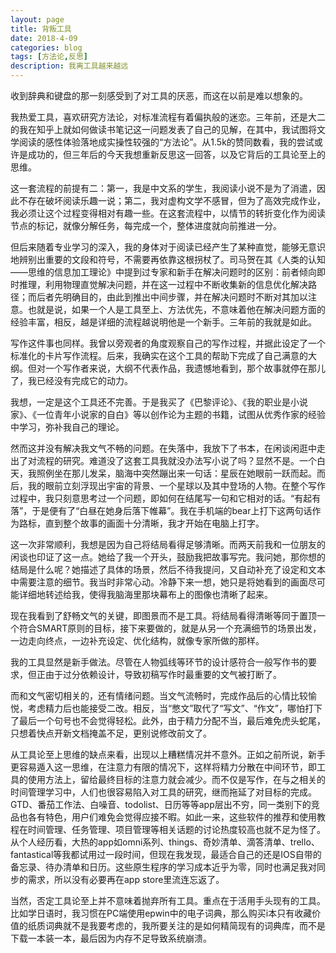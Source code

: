 ```yaml
---
layout: page
title: 背叛工具
date: 2018-4-09
categories: blog
tags: [方法论,反思]
description: 我离工具越来越远
---
```


收到辞典和键盘的那一刻感受到了对工具的厌恶，而这在以前是难以想象的。

我热爱工具，喜欢研究方法论，对标准流程有着偏执般的迷恋。三年前，还是大二的我在知乎上就如何做读书笔记这一问题发表了自己的见解，在其中，我试图将文学阅读的感性体验落地成实操性较强的“方法论”。从1.5k的赞同数看，我的尝试或许是成功的，但三年后的今天我想重新反思这一回答，以及它背后的工具论至上的思维。

这一套流程的前提有二：第一，我是中文系的学生，我阅读小说不是为了消遣，因此不存在破坏阅读乐趣一说；第二，我对虚构文学不感冒，但为了高效完成作业，我必须让这个过程变得相对有趣一些。在这套流程中，以情节的转折变化作为阅读节点的标记，就像分解任务，每完成一个，整体进度就向前推进一分。

但后来随着专业学习的深入，我的身体对于阅读已经产生了某种直觉，能够无意识地辨别出重要的文段和符号，不需要再依靠这根拐杖了。司马贺在其《人类的认知——思维的信息加工理论》中提到过专家和新手在解决问题时的区别：前者倾向即时推理，利用物理直觉解决问题，并在这一过程中不断收集新的信息优化解决路径；而后者先明确目的，由此到推出中间步骤，并在解决问题时不断对其加以注意。也就是说，如果一个人是工具至上、方法优先，不意味着他在解决问题方面的经验丰富，相反，越是详细的流程越说明他是一个新手。三年前的我就是如此。

写作这件事也同样。我曾以旁观者的角度观察自己的写作过程，并据此设定了一个标准化的卡片写作流程。后来，我确实在这个工具的帮助下完成了自己满意的大纲。但对一个写作者来说，大纲不代表作品，我遗憾地看到，那个故事就停在那儿了，我已经没有完成它的动力。

我想，一定是这个工具还不完善。于是我买了《巴黎评论》、《我的职业是小说家》、《一位青年小说家的自白》等以创作论为主题的书籍，试图从优秀作家的经验中学习，弥补我自己的理论。

然而这并没有解决我文气不畅的问题。在失落中，我放下了书本，在闲谈闲逛中走出了对流程的研究。难道没了这套工具我就没办法写小说了吗？显然不是。一个白天，我照例坐在那儿发呆，脑海中突然蹦出来一句话：星辰在她眼前一跃而起。而后，我的眼前立刻浮现出宇宙的背景、一个星球以及其中登场的人物。在整个写作过程中，我只刻意思考过一个问题，即如何在结尾写一句和它相对的话。“有起有落”，于是便有了“白昼在她身后落下帷幕”。我在手机端的bear上打下这两句话作为路标，直到整个故事的画面十分清晰，我才开始在电脑上打字。

这一次非常顺利，我想是因为自己将结局看得足够清晰。而两天前我和一位朋友的闲谈也印证了这一点。她给了我一个开头，鼓励我把故事写完。我问她，那你想的结局是什么呢？她描述了具体的场景，然后不待我提问，又自动补充了设定和文本中需要注意的细节。我当时非常心动。冷静下来一想，她只是将她看到的画面尽可能详细地转述给我，使得我脑海里那块幕布上的图像也清晰了起来。

现在我看到了舒畅文气的关键，即图景而不是工具。将结局看得清晰等同于置顶一个符合SMART原则的目标，接下来要做的，就是从另一个充满细节的场景出发，一边走向终点，一边补充设定、优化结构，就像专家所做的那样。

我的工具显然是新手做法。尽管在人物弧线等环节的设计感符合一般写作书的要求，但正由于过分依赖设计，导致初稿写作时最重要的文气被打断了。

而和文气密切相关的，还有情绪问题。当文气流畅时，完成作品后的心情比较愉悦，考虑精力后也能接受二改。相反，当“憋文”取代了“写文”、“作文”，哪怕打下了最后一个句号也不会觉得轻松。此外，由于精力分配不当，最后难免虎头蛇尾，只想着快点开新文档掩盖不足，更别说修改前文了。

从工具论至上思维的缺点来看，出现以上糟糕情况并不意外。正如之前所说，新手更容易遁入这一思维，在注意力有限的情况下，这样将精力分散在中间环节，即工具的使用方法上，留给最终目标的注意力就会减少。而不仅是写作，在与之相关的时间管理学习中，人们也很容易陷入对工具的研究，继而拖延了对目标的完成。GTD、番茄工作法、白噪音、todolist、日历等等app层出不穷，同一类别下的竞品也各有特色，用户们难免会觉得应接不暇。如此一来，这些软件的推荐和使用教程在时间管理、任务管理、项目管理等相关话题的讨论热度较高也就不足为怪了。从个人经历看，大热的app如omni系列、things、奇妙清单、滴答清单、trello、fantastical等我都试用过一段时间，但现在我发现，最适合自己的还是IOS自带的备忘录、待办清单和日历。这些原生程序的学习成本近乎为零，同时也满足我对同步的需求，所以没有必要再在app store里流连忘返了。

当然，否定工具论至上并不意味着抛弃所有工具。重点在于活用手头现有的工具。比如学日语时，我习惯在PC端使用epwin中的电子词典，那么购买i本只有收藏价值的纸质词典就不是我要考虑的，我所要关注的是如何精简现有的词典库，而不是下载一本装一本，最后因为内存不足导致系统崩溃。



